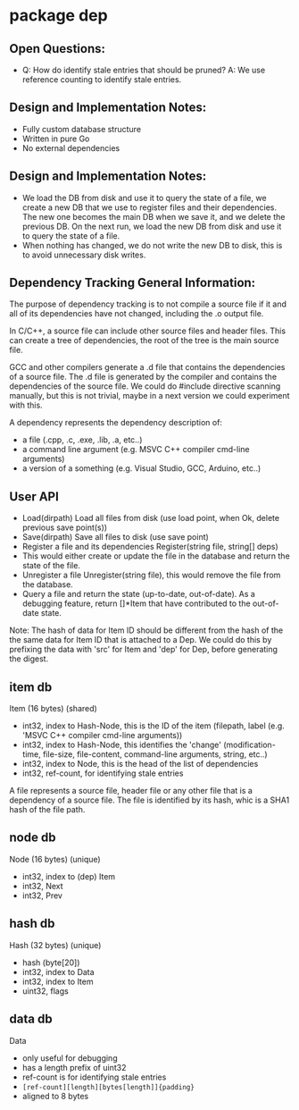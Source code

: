 # package dep

## Open Questions:

- Q: How do identify stale entries that should be pruned?
  A: We use reference counting to identify stale entries.

## Design and Implementation Notes:

- Fully custom database structure
- Written in pure Go
- No external dependencies

## Design and Implementation Notes:

- We load the DB from disk and use it to query the state of a file, we 
  create a new DB that we use to register files and their dependencies. 
  The new one becomes the main DB when we save it, and we delete the
  previous DB. On the next run, we load the new DB from disk and use it to
  query the state of a file.
- When nothing has changed, we do not write the new DB to disk, this is
  to avoid unnecessary disk writes.  

## Dependency Tracking General Information:

The purpose of dependency tracking is to not compile a source file if it
and all of its dependencies have not changed, including the .o output file.

In C/C++, a source file can include other source files and header files.
This can create a tree of dependencies, the root of the tree is the main
source file.

GCC and other compilers generate a .d file that contains the dependencies of
a source file. The .d file is generated by the compiler and contains the
dependencies of the source file.
We could do #include directive scanning manually, but this is not trivial,
maybe in a next version we could experiment with this.

A dependency represents the dependency description of:

- a file (.cpp, .c, .exe, .lib, .a, etc..)
- a command line argument (e.g. MSVC C++ compiler cmd-line arguments)
- a version of a something (e.g. Visual Studio, GCC, Arduino, etc..)

## User API

- Load(dirpath)
  Load all files from disk (use load point, when Ok, delete previous save point(s))
- Save(dirpath)
  Save all files to disk (use save point)
- Register a file and its dependencies
  Register(string file, string[] deps)
- This would either create or update the file in the database and return
    the state of the file.
- Unregister a file
  Unregister(string file), this would remove the file from the database.
- Query a file and return the state (up-to-date, out-of-date).
  As a debugging feature, return []*Item that have contributed to the
  out-of-date state.

Note: The hash of data for Item ID should be different from the hash of the
      the same data for Item ID that is attached to a Dep.
      We could do this by prefixing the data with 'src' for Item and 'dep' for
      Dep, before generating the digest.

## item db

Item (16 bytes) (shared)

- int32, index to Hash-Node, this is the ID of the item (filepath, label (e.g. 'MSVC C++ compiler cmd-line arguments))
- int32, index to Hash-Node, this identifies the 'change' (modification-time, file-size, file-content, command-line arguments, string, etc..)
- int32, index to Node, this is the head of the list of dependencies
- int32, ref-count, for identifying stale entries

A file represents a source file, header file or any other file that is
a dependency of a source file. The file is identified by its hash, whic
is a SHA1 hash of the file path.

## node db

Node (16 bytes) (unique)

- int32, index to (dep) Item
- int32, Next
- int32, Prev

## hash db

Hash (32 bytes) (unique)

- hash (byte[20])
- int32, index to Data
- int32, index to Item
- uint32, flags

## data db

Data

- only useful for debugging
- has a length prefix of uint32
- ref-count is for identifying stale entries
- `[ref-count][length][bytes[length]]{padding}`
- aligned to 8 bytes
